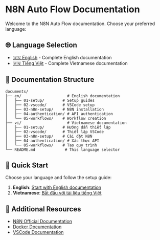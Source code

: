 # N8N Auto Flow Documentation

Welcome to the N8N Auto Flow documentation. Choose your preferred language:

## 🌐 Language Selection

- [🇺🇸 English](./en/README.md) - Complete English documentation
- [🇻🇳 Tiếng Việt](./vi/README.md) - Complete Vietnamese documentation

## 📁 Documentation Structure

```
documents/
├── en/                    # English documentation
│   ├── 01-setup/        # Setup guides
│   ├── 02-vscode/       # VSCode setup
│   ├── 03-n8n-setup/    # N8N installation
│   ├── 04-authentication/ # API authentication
│   └── 05-workflows/    # Workflow creation
├── vi/                    # Vietnamese documentation
│   ├── 01-setup/        # Hướng dẫn thiết lập
│   ├── 02-vscode/       # Thiết lập VSCode
│   ├── 03-n8n-setup/    # Cài đặt N8N
│   ├── 04-authentication/ # Xác thực API
│   └── 05-workflows/    # Tạo quy trình
└── README.md             # This language selector
```

## 🚀 Quick Start

Choose your language and follow the setup guide:

1. **English**: [Start with English documentation](./en/README.md)
2. **Vietnamese**: [Bắt đầu với tài liệu tiếng Việt](./vi/README.md)

## 📖 Additional Resources

- [N8N Official Documentation](https://docs.n8n.io/)
- [Docker Documentation](https://docs.docker.com/)
- [VSCode Documentation](https://code.visualstudio.com/docs)
